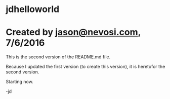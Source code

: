 # jdhelloworld
# Created by jason@nevosi.com, 7/6/2016

This is the second version of the README.md file.

Because I updated the first version (to create this version), it is heretofor the second version.

Starting now.

-jd
